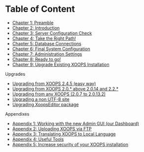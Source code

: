 # Table of Content

* [Chapter 1: Preamble](book/ch1.md)
* [Chapter 2: Introduction](book/ch2.md)
* [Chapter 3: Server Configuration Check](book/ch3.md)
* [Chapter 4: Take the Right Path!](book/ch4.md)
* [Chapter 5: Database Connections](book/ch5.md)
* [Chapter 6: Final System Configuration](book/ch6.md)
* [Chapter 7: Administration Settings](book/ch7.md)
* [Chapter 8: Ready to go!](book/ch8.md)
* [Chapter 9: Upgrade Existing XOOPS Installation](book/ch9.md)
 
Upgrades	
* [Upgrading from XOOPS 2.4.5 (easy way)](book/upg1.md)
* [Upgrading from XOOPS 2.0.* above 2.0.14 and 2.2.*](book/upg2.md)
* [Upgrading from any XOOPS (2.0.7 to 2.0.13.2)](book/upg3.md)
* [Upgrading a non UTF-8 site](book/upg4.md)
* [Upgrading XoopsEditor package](book/upg5.md)

Appendixes	
* [Appendix 1: Working with the new Admin GUI (our Dashboard)](book/appendix1.md)
* [Appendix 2:  Uploading XOOPS via FTP](book/appendix2.md)
* [Appendix 3: Translating XOOPS to Local Language](book/appendix3.md)
* [Appendix 4: Useful Tools](book/appendix4.md)
* [Appendix 5: Increase security of your XOOPS installation](book/appendix5.md)

